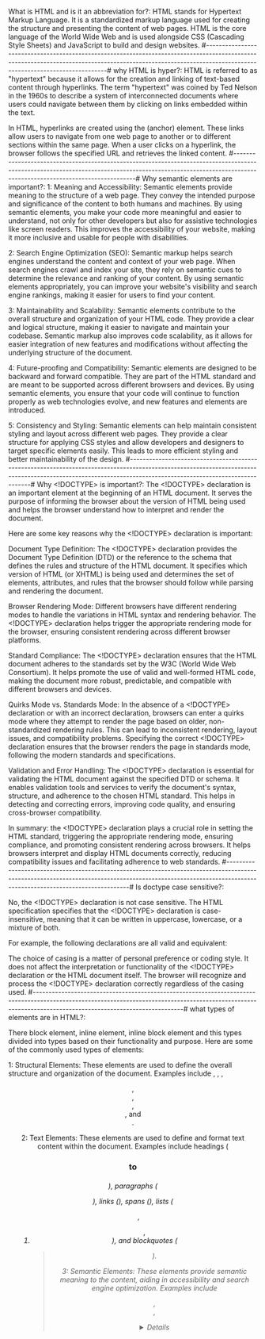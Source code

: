 What is HTML and is it an abbreviation for?:
HTML stands for Hypertext Markup Language. It is a standardized markup language used for creating the structure and presenting the content of web pages.
HTML is the core language of the World Wide Web and is used alongside CSS (Cascading Style Sheets) and JavaScript to build and design websites.
#-----------------------------------------------------------------------------------------------------------------------------------------------------------------------------------------------------------#
why HTML is hyper?:
HTML is referred to as "hypertext" because it allows for the creation and linking of text-based content through hyperlinks. The term "hypertext" was coined by Ted Nelson
in the 1960s to describe a system of interconnected documents where users could navigate between them by clicking on links embedded within the text.

In HTML, hyperlinks are created using the <a> (anchor) element. These links allow users to navigate from one web page to another or to different sections within the same page.
When a user clicks on a hyperlink, the browser follows the specified URL and retrieves the linked content.
#-----------------------------------------------------------------------------------------------------------------------------------------------------------------------------------------------------------#
Why semantic elements are important?:
1: Meaning and Accessibility: Semantic elements provide meaning to the structure of a web page. They convey the intended purpose and significance of the content to both humans and machines.
By using semantic elements, you make your code more meaningful and easier to understand, not only for other developers but also for assistive technologies like screen readers.
This improves the accessibility of your website, making it more inclusive and usable for people with disabilities.

2: Search Engine Optimization (SEO): Semantic markup helps search engines understand the content and context of your web page. When search engines crawl and index your site,
they rely on semantic cues to determine the relevance and ranking of your content. By using semantic elements appropriately,
you can improve your website's visibility and search engine rankings, making it easier for users to find your content.

3: Maintainability and Scalability: Semantic elements contribute to the overall structure and organization of your HTML code. They provide a clear and logical structure,
making it easier to navigate and maintain your codebase. Semantic markup also improves code scalability,
as it allows for easier integration of new features and modifications without affecting the underlying structure of the document.

4: Future-proofing and Compatibility: Semantic elements are designed to be backward and forward compatible. They are part of the HTML standard and are meant to be supported across different browsers and devices.
By using semantic elements, you ensure that your code will continue to function properly as web technologies evolve, and new features and elements are introduced.

5: Consistency and Styling: Semantic elements can help maintain consistent styling and layout across different web pages. They provide a clear structure for applying CSS styles
and allow developers and designers to target specific elements easily. This leads to more efficient styling and better maintainability of the design.
#-----------------------------------------------------------------------------------------------------------------------------------------------------------------------------------------------------------#
Why <!DOCTYPE> is important?:
The <!DOCTYPE> declaration is an important element at the beginning of an HTML document. It serves the purpose of informing the browser about the version of HTML being used and helps the browser understand
how to interpret and render the document.

Here are some key reasons why the <!DOCTYPE> declaration is important:

Document Type Definition: The <!DOCTYPE> declaration provides the Document Type Definition (DTD) or the reference to the schema that defines the rules and structure of the HTML document.
It specifies which version of HTML (or XHTML) is being used and determines the set of elements, attributes, and rules that the browser should follow while parsing and rendering the document.

Browser Rendering Mode: Different browsers have different rendering modes to handle the variations in HTML syntax and rendering behavior.
The <!DOCTYPE> declaration helps trigger the appropriate rendering mode for the browser, ensuring consistent rendering across different browser platforms.

Standard Compliance: The <!DOCTYPE> declaration ensures that the HTML document adheres to the standards set by the W3C (World Wide Web Consortium).
It helps promote the use of valid and well-formed HTML code, making the document more robust, predictable, and compatible with different browsers and devices.

Quirks Mode vs. Standards Mode: In the absence of a <!DOCTYPE> declaration or with an incorrect declaration, browsers can enter a quirks mode where they attempt to render the page based on older,
non-standardized rendering rules. This can lead to inconsistent rendering, layout issues, and compatibility problems.
Specifying the correct <!DOCTYPE> declaration ensures that the browser renders the page in standards mode, following the modern standards and specifications.

Validation and Error Handling: The <!DOCTYPE> declaration is essential for validating the HTML document against the specified DTD or schema.
It enables validation tools and services to verify the document's syntax, structure, and adherence to the chosen HTML standard.
This helps in detecting and correcting errors, improving code quality, and ensuring cross-browser compatibility.

In summary: the <!DOCTYPE> declaration plays a crucial role in setting the HTML standard, triggering the appropriate rendering mode, ensuring compliance,
and promoting consistent rendering across browsers. It helps browsers interpret and display HTML documents correctly, reducing compatibility issues and facilitating adherence to web standards.
#-----------------------------------------------------------------------------------------------------------------------------------------------------------------------------------------------------------#
Is doctype case sensitive?:

No, the <!DOCTYPE> declaration is not case sensitive. The HTML specification specifies that the <!DOCTYPE> declaration is case-insensitive,
meaning that it can be written in uppercase, lowercase, or a mixture of both.

For example, the following declarations are all valid and equivalent:

<!DOCTYPE html>
<!doctype html>
<!DOCTYPE HTML>

The choice of casing is a matter of personal preference or coding style. It does not affect the interpretation or functionality of the <!DOCTYPE> declaration or the HTML document itself.
The browser will recognize and process the <!DOCTYPE> declaration correctly regardless of the casing used.
#-----------------------------------------------------------------------------------------------------------------------------------------------------------------------------------------------------------#
what types of elements are in HTML?:

There block element, inline element, inline block element and this types divided into types based on their functionality and purpose. Here are some of the commonly used types of elements:

1: Structural Elements: These elements are used to define the overall structure and organization of the document. Examples include <html>, <head>, <body>, <header>, <nav>, <main>, <footer>, and <section>.

2: Text Elements: These elements are used to define and format text content within the document. Examples include headings (<h1> to <h6>), paragraphs (<p>), links (<a>), spans (<span>),
lists (<ul>, <ol>, <li>), and blockquotes (<blockquote>).

3: Semantic Elements: These elements provide semantic meaning to the content, aiding in accessibility and search engine optimization. Examples include <article>, <aside>,

<details>, <figcaption>, <figure>, <time>, <mark>, <em>, <strong>, and <cite>.

4: Media Elements: These elements are used to embed and display various types of media content. Examples include images (<img>), videos (<video>), audio (<audio>), and embedded content (<iframe>).

5: Form Elements: These elements are used to create interactive forms for user input and data submission. Examples include text inputs (<input type="text">), checkboxes (<input type="checkbox">),
radio buttons (<input type="radio">), select menus (<select>), text areas (<textarea>), and buttons (<button>).

6: Table Elements: These elements are used to create structured tables. Examples include <table>, <tr> (table row), <th> (table header cell), and <td> (table data cell).

7: Meta Elements: These elements provide metadata and information about the document. Examples include <meta> (for specifying character encoding, viewport settings, etc.),

<title> (document title), and <link> (for external stylesheets or resources).

These are just a few examples of the types of elements in HTML. HTML provides a wide range of elements to structure and present content in various ways,
and developers can also create their own custom elements using modern HTML features like Custom Elements.
#-----------------------------------------------------------------------------------------------------------------------------------------------------------------------------------------------------------#
What is the root of the document?:
The root of an HTML document is the <html> element. It serves as the highest-level container for the entire HTML document and contains all the other elements within it.

The <html> element is typically placed at the beginning of the document and acts as a parent element to the <head> and <body> elements.
It defines the root of the document tree and establishes the basic structure of the HTML document.

Here's an example of the basic structure of an HTML document:

html
Copy code

<!DOCTYPE html>
<html>
..<head>
....<!-- Contains metadata, CSS styles, scripts, etc. -->
..</head>
..<body>
....<!-- Contains the visible content of the web page -->
..</body>
</html>

The <html> element encapsulates the entire document, and its opening and closing tags enclose the <head> and <body> sections. The <head> section contains metadata,
such as the document's title, links to external resources, and scripts. The <body> section contains the visible content of the web page, including text, images, links,
forms, and other elements.

The root <html> element acts as a container that provides the overall structure and context for the document, allowing the browser to properly interpret and render the HTML content.
#-----------------------------------------------------------------------------------------------------------------------------------------------------------------------------------------------------------#
What is the meta-Tag that makes media query work?:
What is the meaning of meta viewport?:
The <meta> tag that enables media queries in CSS is the viewport meta tag. The viewport meta tag provides instructions to the browser on how to control the dimensions and scaling of the viewport,
which affects how the webpage is displayed on different devices.

To enable media queries, you typically include the following viewport meta tag in the <head> section of your HTML document:

html
Copy code

<meta name="viewport" content="width=device-width, initial-scale=1.0">
Let's break down the attributes of the viewport meta tag:

name="viewport": Specifies that this meta tag is related to the viewport settings.
content="width=device-width, initial-scale=1.0": Sets the initial width of the viewport to the device width and establishes an initial zoom level of 1.0.
By including this meta tag, you're informing the browser that the webpage should adapt to the width of the device's screen and prevent automatic zooming or scaling.
This is crucial for responsive web design and using media queries effectively.

With media queries, you can define different CSS styles based on the characteristics of the user's device, such as screen width, height, orientation, and resolution.
By combining media queries with the viewport meta tag, you can create responsive designs that adapt to various screen sizes and optimize the user experience on different devices.

It's worth noting that media queries can be used even without the viewport meta tag, but including it helps ensure that the styles are applied correctly based on the device's viewport dimensions.
#-----------------------------------------------------------------------------------------------------------------------------------------------------------------------------------------------------------#
What is have highest priority (id, class) / id or inline style?:

In CSS, the order of priority from highest to lowest is:

1: Inline styles: Styles defined directly on an HTML element using the style attribute. Inline styles have the highest priority, and their styles will override any other styles applied to the element.

2: ID selectors: Styles applied to an element using its unique id attribute. ID selectors have higher specificity than class selectors and will override class styles.

3: Class selectors: Styles applied to elements using class names. Class selectors have lower specificity than ID selectors and will be overridden by ID styles.

4: Element selectors: Styles applied to specific HTML elements. They have the lowest specificity and will be overridden by ID and class styles.

5: To summarize: inline styles take precedence over ID styles, and ID styles take precedence over class styles. Element selectors have the lowest priority.

However, it's important to note that inline styles should be used sparingly and only when necessary, as they can make the code harder to maintain and override styles
from external stylesheets. It's generally recommended to use external stylesheets and apply styles through classes and IDs for better organization and maintainability of CSS code.
#-----------------------------------------------------------------------------------------------------------------------------------------------------------------------------------------------------------#
Why does HTML5 exist?:
HTML5 was developed to address several key goals and address the evolving needs of the modern web:

1: Improved Semantics: HTML5 introduced new semantic elements that provide more meaningful structure to web content. These elements, such as <header>, <nav>, <section>, <article>, and <footer>,
help developers and search engines better understand the purpose and organization of different parts of a web page.

2: Multimedia Support: HTML5 expanded native support for multimedia elements, including <video> and <audio>, reducing the reliance on third-party plugins like Adobe Flash. This made it easier to embed
and play media content directly within web pages, improving accessibility and reducing compatibility issues.

3: Richer Forms and Input Controls: HTML5 introduced new form input types (<input type="email">, <input type="date">, etc.) and attributes that allow for better user input validation
and provide more intuitive user experiences. This includes features like built-in date pickers, email validation, and input pattern matching.

4: Canvas and Graphics: HTML5 introduced the <canvas> element, which provides a drawing surface for rendering dynamic graphics, animations, and interactive visualizations directly within the web page.
This opened up new possibilities for creating rich graphical experiences without relying on external plugins or technologies.

5: Offline and Storage Capabilities: HTML5 introduced client-side storage options such as local storage and session storage, allowing web applications to store data locally on the user's device.
This enabled the development of offline-capable web applications and improved performance by reducing the need for frequent server requests.

6: Cross-Platform Compatibility: HTML5 aimed to provide a consistent standard for web development across different devices and platforms. It promoted the use of open web technologies
and reduced the reliance on proprietary technologies like Flash, Silverlight, and Java applets, making it easier to develop web applications that work across a wide range of devices and browsers.

7: Mobile-Friendly Design: HTML5 incorporated features and APIs to support the growing trend of mobile web browsing. It introduced responsive design principles, the viewport meta tag,
and media queries, making it easier to create websites that adapt and perform well on different screen sizes and devices.

Overall: HTML5 was developed to enhance the capabilities of HTML, address the shortcomings of older HTML versions, and support the evolving needs of web development, including improved semantics,
multimedia support, rich forms, graphics, offline capabilities, cross-platform compatibility, and mobile-friendly design.
#-----------------------------------------------------------------------------------------------------------------------------------------------------------------------------------------------------------#
Are the HTML tags and elements the same thing?:

No. HTML elements are defined by a starting tag, may contain some content and a closing tag.For example, <h1>Heading 1</h1> is a HTML element
but just <h1> is a starting tag and </h1> is a closing tag.
#-----------------------------------------------------------------------------------------------------------------------------------------------------------------------------------------------------------#

Define multipart form data?

Multi-part form data is a type of encoding that allows files to be sent as a part of a POST request.
It is used when uploading files to a server.

OR:

Multipart form data is one of the values of the enctype attribute. It is used to send the file data to the server-side
for processing. The other valid values of the enctype attribute are text/plain and application/x-www-form-urlencoded.
#-----------------------------------------------------------------------------------------------------------------------------------------------------------------------------------------------------------#

How to optimize the website assets loading?:

To optimize website load time we need to optimize its asset loading and for that:

- CDN hosting: A CDN or content delivery network is geographically distributed servers to help reduce latency.
- File compression: This is a method that helps to reduce the size of an asset to reduce the data transfer
- File concatenation: This reduces the number of HTTP calls
- Minify scripts: This reduces the overall file size of js and CSS files
- Parallel downloads: Hosting assets in multiple subdomains can help to bypass the download limit of 6 assets per domain of all modern browsers. This can be configured but most general users never modify these settings.
- Lazy Loading: Instead of loading all the assets at once, the non-critical assets can be loaded on a need basis.

#-----------------------------------------------------------------------------------------------------------------------------------------------------------------------------------------------------------#

What are the different kinds of Doctype available?:

The three kinds of Doctype which are available:

- Strict Doctype:
- Transitional Doctype:
- Frameset Doctype:

#-----------------------------------------------------------------------------------------------------------------------------------------------------------------------------------------------------------#

Please explain how to indicate the character set being used by a document in HTML?:

The character set is defined in <meta> tag inside <head> element.

<!DOCTYPE html>
<html>
 <head>
   <meta charset="UTF-8">
   ...
   ...
 </head>
 ...
</html>

#-----------------------------------------------------------------------------------------------------------------------------------------------------------------------------------------------------------#

21: In how many ways can we position an HTML element? Or what are the permissible values of the position attribute?:

There are mainly 7 values of position attribute that can be used to position an HTML element:

static: Default value. Here the element is positioned according to the normal flow of the document.
absolute: Here the element is positioned relative to its parent element. The final position is determined by the values of left, right, top, bottom.
fixed: This is similar to absolute except here the elements are positioned relative to the <html> element.
relative: Here the element is positioned according to the normal flow of the document and positioned relative to its original/ normal position.
initial: This resets the property to its default value.
inherit: Here the element inherits or takes the property of its parent.
#-----------------------------------------------------------------------------------------------------------------------------------------------------------------------------------------------------------#
22: In how many ways you can display HTML elements?:

- inline: Using this we can display any block-level element as an inline element. The height and width attribute values of the element will not affect.
- block: using this, we can display any inline element as a block-level element.
- inline-block: This property is similar to inline, except by using the display as inline-block, we can actually format the element using height and width values.
- flex: It displays the container and element as a flexible structure. It follows flexbox property.
- inline-flex: It displays the flex container as an inline element while its content follows the flexbox properties.
- grid: It displays the HTML elements as a grid container.
- none: Using this property we can hide the HTML element.

Below are some of the display types which are rarely used:

1- table
2- inline-table
3- table-cell
4- table-column
5- table-row
6- inline-grid
7- list-item
8- inherit
9- initial
10- table-caption

#-----------------------------------------------------------------------------------------------------------------------------------------------------------------------------------------------------------#

24: How to specify the link in HTML and explain the target attribute?:
HTML provides a hyperlink - <a> tag to specify the links in a webpage. The ‘href’ attribute is used to specify the link and the ‘target’ attribute is used to specify, where do we want to open the linked document. The ‘target’ attribute can have the following values:

1_self: This is a default value. It opens the document in the same window or tab as it was clicked.
2_blank: It opens the document in a new window or tab.
3_parent: This value is used when the HTML page containing the link is nested within frames. It tells the browser to open the linked page in the immediate parent frame of the current frame.
4_top: This value is similar to \_parent, but it instructs the browser to open the linked page in the full, top-level browsing context, removing all frames if necessary.
#-----------------------------------------------------------------------------------------------------------------------------------------------------------------------------------------------------------#
26: Difference between link tag <link> and anchor tag <a>?
The anchor tag <a> is used to create a hyperlink to another webpage or to a certain part of the webpage
and these links are clickable, whereas, link tag <link> defines a link between a document and an external resource and these are not clickable.
#-----------------------------------------------------------------------------------------------------------------------------------------------------------------------------------------------------------#
31: What are some of the advantages of HTML5 over its previous versions?:
Some advantages of HTML5 are:

- It has Multimedia Support.
- It has the capabilities to store offline data using SQL databases and application cache.
- Javascript can be run in the background.
- HTML5 also allows users to draw various shapes like rectangles, circles, triangles, etc.
- Included new Semantic tags and form control tags.

#-----------------------------------------------------------------------------------------------------------------------------------------------------------------------------------------------------------#
32: What are the new form elements which are introduced in HTML5?:
Some of the new form elements which are introduced in HTML5 are:

- color
- date
- datetime
- datetime-local
- email
- month
- number
- range
- search
- tel
- time
- url
- week

#-----------------------------------------------------------------------------------------------------------------------------------------------------------------------------------------------------------# 34. What is the difference between <figure> tag and <img> tag?:

The <figure> tag specifies the self-contained content, like diagrams, images, code snippets, etc., <figure> tag is used to semantically organize the contents of an image like image, image caption, etc.,
whereas the <img> tag is used to embed the picture in the HTML5 document.
#-----------------------------------------------------------------------------------------------------------------------------------------------------------------------------------------------------------# 35. How to specify the metadata in HTML5?:
To specify we can use <meta> tag which is a void tag,i.e., it does not have a closing tag.
Some of the attributes used with meta tags are name, content, http-equiv, etc. The below image tells how to specify the metadata.

<html>
=> <head>
=> <meta charset="UTF-8">
=> <meta name="description" content="Free Web tutorials">
=> <meta name="keywords" content="HTML,CSS,XML,JavaScript">
=> <meta name="author" content="John Doe">
=> <meta name="viewport" content="width=device-width, initial-scale=1.0">
=> <meta http-equiv="refresh" content="10">
=> <meta http-equiv="cookie" content="key1=value1; key2=value2">
=> </head>
=> <body>
=> ...
=> ...
=> </body>
</html>

- using meta tag we can define the keywords, description, author, and other metadata.
  which can used by the search engines while indexing the webpage for searching.

- using refresh and cookie value of the attribute http-equiv in meta tah will store the data
  in cookie and will refresh the page in the 10 second as specified in the content value

#-----------------------------------------------------------------------------------------------------------------------------------------------------------------------------------------------------------# 36. Is the <datalist> tag and <select> tag same?:
No. The <datalist> tag and <select> tag are different.
In the case of <select> tag a user will have to choose from a list of options, whereas
<datalist> when used along with the <input> tag provides a suggestion that the user selects
one of the options given or can enter some entirely different value.
#-----------------------------------------------------------------------------------------------------------------------------------------------------------------------------------------------------------# 37. Define Image Map?:
Image Map lets a developer map/link different parts of images with the different web pages.
It can be achieved by the <map> tag in HTML5, using which we can link images with clickable areas.

Example:
<img src=”image_url” , usemap=”#workspace” />
<map  name=”workspace”>
=> <area shape=”rect” coords=”34, 44, 270, 350” , href=”xyz.html” />
=> <area shape=”rect” coords=”10, 120, 250, 360” , href=”xyz.html” />
</map>
#-----------------------------------------------------------------------------------------------------------------------------------------------------------------------------------------------------------# 40. What is the difference between <meter> tag and <progress> tag?:
<progress> tag should be used when we want to show the completion progress of a task,
whereas if we just want a scalar measurement within a known range or fraction value. Also,
we can specify multiple extra attributes for <meter> tags like ‘form’, ‘low’, ‘high’, ‘min’, etc.
#-----------------------------------------------------------------------------------------------------------------------------------------------------------------------------------------------------------# 41. Is drag and drop possible using HTML5 and how?:
Yes, in HTML5 we can drag and drop an element. This can be achieved using the drag and drop-related
events to be used with the element which we want to drag and drop.
#-----------------------------------------------------------------------------------------------------------------------------------------------------------------------------------------------------------# 42. Difference between SVG and Canvas HTML5 element?:
SVG:
-SVG is a vector based i.e., composed of shapes.
-SVG works better with a larger surface.
-SVG can be modified using CSS and scripts.
-SVG is highly scalable. So we can print at high quality with high resolution.

Canvas:

- It is Raster based i.e., composed of pixels.
- Canvas works better with a smaller surface.
- Canvas can only be modified using scripts.
- It is less scalable.

#-----------------------------------------------------------------------------------------------------------------------------------------------------------------------------------------------------------#
44- What are the significant goals of the HTML5 specification?:
These were the target area of the HTML5 specs:

- Introduction of new element tags to better structure the web page such as <header> tag.
- Forming a standard in cross-browser behavior and support for different devices and platforms
- Backward compatible with the older version HTML web pages
- Introduction of basic interactive elements without the dependency of plugins such as <video> tag instead of the flash plugin.

#-----------------------------------------------------------------------------------------------------------------------------------------------------------------------------------------------------------#
45- Explain the concept of web storage in HTML5.:
This web storage helps in storing some of the static data in the local storage of the browser so that we do not need to fetch it from the server every time we need it. There is a size limit based on different browsers. This helps in decreasing the load time and a smooth user experience. There are two types of web storage that are used to store data locally in HTML5:

Local Storage: This helps in storing data that will be retained even though the user reopens the browser. It is stored for each webapp on different browsers.
Session Storage: This is used for one session only. After the user closes the browser this gets deleted.
#-----------------------------------------------------------------------------------------------------------------------------------------------------------------------------------------------------------#
46- What is Microdata in HTML5?:
It is used to help extract data for site crawlers and search engines. It is basically a group of name-value pairs. The groups are called items, and each name-value pair is a property. Most of the search engines like Google, Microsoft, Yandex, etc follow schema.org vocabulary to extract this microdata.

<div itemscope itemtype="http://schema.org/SoftwareApplication">
 <span itemprop="name">Interviewbit Games</span> -
 REQUIRES <span itemprop="operatingSystem">ANDROID</span><br>
 <link itemprop="applicationCategory" href="http://schema.org/GameApplication"/>
 <div itemprop="aggregateRating" itemscope itemtype="http://schema.org/AggregateRating">
RATING:
<span itemprop="ratingValue">4.6</span> (
<span itemprop="ratingCount">8864</span> ratings )
 </div>
 <div itemprop="offers" itemscope itemtype="http://schema.org/Offer">
Price: Rs.<span itemprop="price">1.00</span>
<meta itemprop="priceCurrency" content="INR" />
 </div>
</div>
itemid:  The unique, global identifier of an item.
itemprop:  Used to add properties to an item.
itemref:  Provides a list of element ids with additional properties.
itemscope:  It defines the scope of the itemtype associated with it.
itemtype:  Specifies the URL of the vocabulary that will be used to define itemprop.

The above example will be parsed by Google as:
<img src="https://s3.ap-south-1.amazonaws.com/myinterviewtrainer-domestic/public_assets/assets/000/000/567/original/Microdata_in_HTML5.png?1625056809">
#-----------------------------------------------------------------------------------------------------------------------------------------------------------------------------------------------------------#
47: Which tag is used for representing the result of a calculation? Explain its attributes.:
The <output> tag is used for representing the result of a calculation. It has the following attributes:

for - It defines the relationship between the elements used in calculation and result.
form - This is used to define the form the output element belongs to.
name - The name of the output element.

<form oninput = "result.value=parseInt(n1.value)+parseInt(n2.value)">
     <input type = "number" name = "n1" value = "1" /> +
     <input type = "number" name = "n2" value = "2" /><br />
     The output is: <output name = "result"></output>
</form>
The above example looks like
<img src="https://s3.ap-south-1.amazonaws.com/myinterviewtrainer-domestic/public_assets/assets/000/000/568/original/html-output-tag.png?1625057113">
#-----------------------------------------------------------------------------------------------------------------------------------------------------------------------------------------------------------#
51: What are the New tags in Media Elements in HTML5?:
<audio>: Used for sounds, audio streams, or music, embed audio content without any additional plug-in.
<video>: Used for video streams, embed video content etc.
<source>: Used for multiple media resources in media elements, such as audio, video, etc.
<embed>: Used for an external application or embedded content.
<track>: Used for subtitles in the media elements such as video or audio.
#-----------------------------------------------------------------------------------------------------------------------------------------------------------------------------------------------------------#
52: Why do you think the addition of drag-and-drop functionality in HTML5 is important? How will you make an image draggable in HTML5?:
The drag and drop functionality is a very intuitive way to select local files.
This is similar to what most of the OS have copy functionality thus making it very easy for the user
to comprehend. Before the native drag and drop API,
this was achievable by writing complex Javascript programming or external frameworks like jQuery.
To enable this functionality there is a draggable attribute in the <img> tag
and need to set ondrop and ondragover attribute to an eventhandler available in scripts.
Example:
<!DOCTYPE HTML>
<html>
 <head>
   <script>
     function allowDrop(ev) {
       ev.preventDefault();
     }
     function drop(ev) {
       ...
     }
   </script>
 </head>
 <body>
   ...
   <div id="div1" ondrop="drop(event)" ondragover="allowDrop(event)" style="border: 1px solid #aaaaaa; width:350px; height: 70px;"></div>
   <br>
   <img id="drag1" src="img_logo.gif" draggable="true" width="336" height="69">
    ...
 </body>
</html>
#-----------------------------------------------------------------------------------------------------------------------------------------------------------------------------------------------------------#
53: Why do we need the MathML element in HTML5?:
MathML stands for Mathematical Markup Language. It is used for displaying mathematical expressions
on web pages. For this <math> tag is used.
Search for example of MathML in HTML5:
#-----------------------------------------------------------------------------------------------------------------------------------------------------------------------------------------------------------#
54: What are the server-sent events in HTML5?:
The events pushed from the webserver to the browsers are called server-sent events.
DOM elements can be continuously updated using these events. This has a major advantage
over straight-up polling. In polling, there is a lot of overhead since every time it is establishing
an HTTP connection and tearing it down whereas, in server-sent events,
there is one long-lived HTTP connection. To use a server-sent event, <eventsource> element is used.
The src attribute of this element specifies the URL from which sends a data stream having the events.
Example:
<eventsource src = "/cgi-bin/myfile.cgi" />
#-----------------------------------------------------------------------------------------------------------------------------------------------------------------------------------------------------------#
55: What are Web Workers?""
These are added to bring parallelism and async capability. It runs in the background to do the computationally expensive tasks without yielding to make the page responsive. It is achieved by starting a separate thread for such tasks. These are not meant to perform UI operations. There are three types of web workers:

Dedicated Workers - These are workers that are utilized by a single script.
Shared Workers -These are workers that are utilized by multiple scripts running in different windows, IFrames, etc.
Service Workers - These act as proxy servers between web applications, the browser, and the network. Mostly used for push notifications and sync APIs.

Example:

<p>Count numbers: <output id="result"></output></p>
<button onclick="startWorker()">Start Worker</button>
<button onclick="stopWorker()">Stop Worker</button>
<script>
var w;
function startWorker() {
 if(typeof(Worker) !== "undefined") {
if(typeof(w) == "undefined") {
  w = new Worker("demo_workers.js");
}
w.onmessage = function(event) {
  document.getElementById("result").innerHTML = event.data;
};
 }
}
function stopWorker() {
 w.terminate();
 w = undefined;
}
</script>
<img src="https://s3.ap-south-1.amazonaws.com/myinterviewtrainer-domestic/public_assets/assets/000/000/593/original/Artboard_2_2x.png?1625066337">
#-----------------------------------------------------------------------------------------------------------------------------------------------------------------------------------------------------------#
56: What is the usage of a novalidate attribute for the form tag that is introduced in HTML5?:
Its value is a boolean type that indicates whether or not the data being submitted
by the form will be validated beforehand. By making this false,
forms can be submitted without validation which helps users to resume later also.

<form action = "" method = "get" novalidate>
      Name:<br><input type="name" name="sname"><br>
    Doubt:<br><input type="number" name="doubt"><br>
      <input type="submit" value="Submit">
</form>
#-----------------------------------------------------------------------------------------------------------------------------------------------------------------------------------------------------------#
57: What are raster images and vector images?:
Raster Images: The raster image is defined by the arrangement of pixels in a grid with exactly what color the pixel should be. Few raster file formats include PNG(.png), JPEG(.jpg), etc.
Vector Images: The vector image is defined using algorithms with shape and path definitions that can be used to render the image on-screen written in a similar markup fashion. The file extension is .svg
#-----------------------------------------------------------------------------------------------------------------------------------------------------------------------------------------------------------#
58: How to support SVG in old browsers?:
To support old browsers instead of defining the resource of svg in src attribute of <img> tag, it should be defined in srcset attribute and in src the fallback png file should be defined.
Example:
<img src="circle.png" alt="circle" srcset="circle.svg">
#-----------------------------------------------------------------------------------------------------------------------------------------------------------------------------------------------------------#
59: What are different approaches to make an image responsive?:
Art direction: Using <picture> element the landscape image fully shown in desktop layout can be zoomed in with the main subject in focus for a portrait layout.
<picture>
 <source media="(min-width: 650px)" srcset="img_cup.jpg">
 <img src="img_marsh.jpg" style="width:auto;">
</picture>
Bigger Screen (>650px)
<img src="https://s3.ap-south-1.amazonaws.com/myinterviewtrainer-domestic/public_assets/assets/000/000/579/original/Bigger_Screen_%28650px%29.png?1625061653">
For any other screen:
<img src="https://s3.ap-south-1.amazonaws.com/myinterviewtrainer-domestic/public_assets/assets/000/000/580/original/For_any_other_screen.png?1625061654">

Resolution switching: Instead of zoom and crop the images can be scaled accordingly using vector graphics. Also, this can be further optimized to serve different pixel density screens as well.
For example SVG:

<svg width="100" height="100">
 <circle cx="50" cy="50" r="40"
 stroke="green" stroke-width="4" fill="yellow" />
</svg>
<img src="https://s3.ap-south-1.amazonaws.com/myinterviewtrainer-domestic/public_assets/assets/000/000/581/original/Resolution_switching.png?1625061751">
#-----------------------------------------------------------------------------------------------------------------------------------------------------------------------------------------------------------#
60: What is a manifest file in HTML5?:
The manifest file is used to list down resources that can be cached.
Browsers use this information to make the web page load faster than the first time.
   are 3 sections in the manifest file

CACHE Manifest - Files needs to be cached
Network - File never to be cached, always need a network connection.
Fallback - Fallback files in case a page is inaccessible

CACHE MANIFEST:
2012-06-16 v1.0.0
/style.css
/logo.gif
/main.js
NETWORK:
login.php
FALLBACK:
/html/ /offline.html

<!DOCTYPE HTML>
<html manifest="tutorial.appcache">
...
...
</html>
#-----------------------------------------------------------------------------------------------------------------------------------------------------------------------------------------------------------#
61: What is the Geolocation API in HTML5?:
Geolocation API is used to share the physical location of the client with websites.
This helps in serving locale-based content and a unique experience to the user,
based on their location. This works with a new property of the global navigator object
and most of the modern browsers support this.
Example:
var geolocation = navigator.geolocation;
#-----------------------------------------------------------------------------------------------------------------------------------------------------------------------------------------------------------#
62: Write HTML5 code to demonstrate the use of Geolocation API:
<!DOCTYPE html>
<html>
  <body>
     <p>Click "try it" button to get your coordinates.</p>
     <button onclick="getLocation()">Try It</button>
     <p id="demo"></p>
     <script>
        var x = document.getElementById("demo");

        function getLocation() {
          if (navigator.geolocation) {
            navigator.geolocation.getCurrentPosition(showPosition);
          } else {
            x.innerHTML = "Geolocation functionality is not supported by this browser.";
          }
        }

        function showPosition(position) {
          x.innerHTML = "Latitude: " + position.coords.latitude +
          "<br>Longitude: " + position.coords.longitude;
        }
     </script>

  </body>
</html>

The above example asks for user permission for accessing the location data via geolocation API
and after clicking the button the coordinates of the physical location of the client get displayed.
<img src="https://s3.ap-south-1.amazonaws.com/myinterviewtrainer-domestic/public_assets/assets/000/000/582/original/Geolocation_API.png?1625061752">
#-----------------------------------------------------------------------------------------------------------------------------------------------------------------------------------------------------------#
63: Explain Web Components and it’s usage:
These are used to create reusable custom elements which are very difficult in traditional HTML. It consists of three technologies:

Custom elements: These are JavaScript APIs that help in defining custom elements and their behavior.
Shadow DOM - These are JavaScript APIs that attach an encapsulated shadow DOM tree
to an element to keep the element’s features private and unaffected by other parts.
